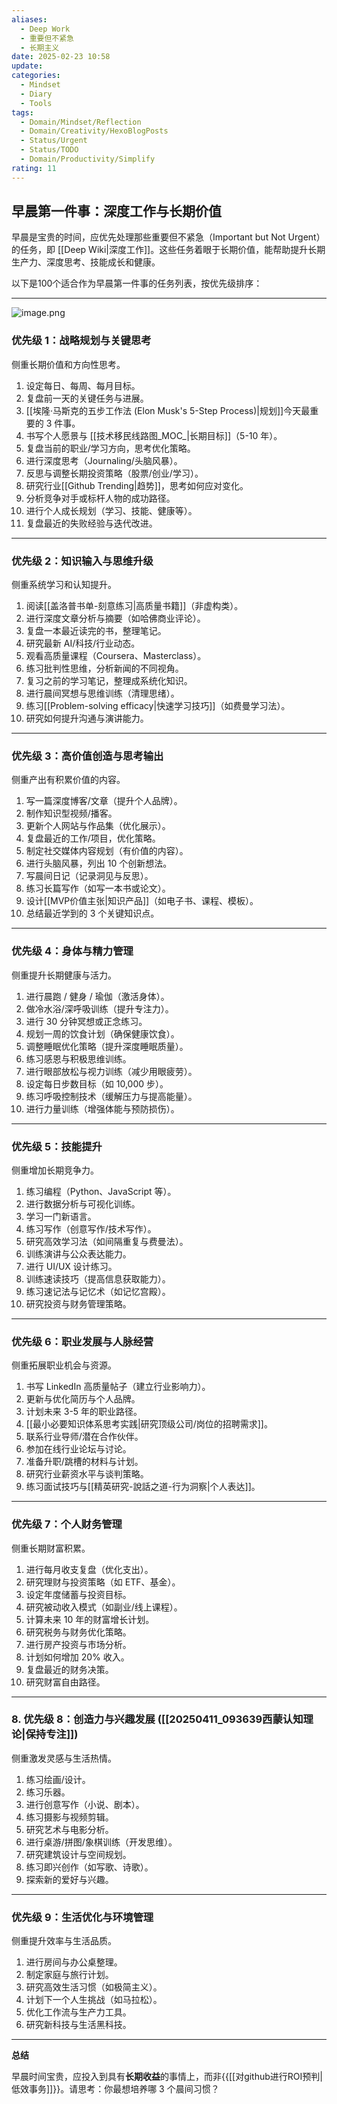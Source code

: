 ```yaml
---
aliases:
  - Deep Work
  - 重要但不紧急
  - 长期主义
date: 2025-02-23 10:58
update: 
categories:
  - Mindset
  - Diary
  - Tools
tags:
  - Domain/Mindset/Reflection
  - Domain/Creativity/HexoBlogPosts
  - Status/Urgent
  - Status/TODO
  - Domain/Productivity/Simplify
rating: 11
---
```

## 早晨第一件事：深度工作与长期价值

早晨是宝贵的时间，应优先处理那些重要但不紧急（Important but Not Urgent）的任务，即 [[Deep Wiki|深度工作]]。这些任务着眼于长期价值，能帮助提升长期生产力、深度思考、技能成长和健康。

以下是100个适合作为早晨第一件事的任务列表，按优先级排序：

---
![image.png](https://cdn.jsdelivr.net/gh/duanbiao2000/BlogGallery@main/picture/20250613112208.png)

### 优先级 1：战略规划与关键思考

侧重长期价值和方向性思考。

1.  设定每日、每周、每月目标。
2.  复盘前一天的关键任务与进展。
3.  [[埃隆·马斯克的五步工作法 (Elon Musk's 5-Step Process)|规划]]今天最重要的 3 件事。
4.  书写个人愿景与 [[技术移民线路图_MOC_|长期目标]]（5-10 年）。
5.  复盘当前的职业/学习方向，思考优化策略。
6.  进行深度思考（Journaling/头脑风暴）。
7.  反思与调整长期投资策略（股票/创业/学习）。
8.  研究行业[[Github Trending|趋势]]，思考如何应对变化。
9.  分析竞争对手或标杆人物的成功路径。
10. 进行个人成长规划（学习、技能、健康等）。
11. 复盘最近的失败经验与迭代改进。

---

### 优先级 2：知识输入与思维升级

侧重系统学习和认知提升。

1.  阅读[[盖洛普书单-刻意练习|高质量书籍]]（非虚构类）。
2.  进行深度文章分析与摘要（如哈佛商业评论）。
3.  复盘一本最近读完的书，整理笔记。
4.  研究最新 AI/科技/行业动态。
5.  观看高质量课程（Coursera、Masterclass）。
6.  练习批判性思维，分析新闻的不同视角。
7.  复习之前的学习笔记，整理成系统化知识。
8.  进行晨间冥想与思维训练（清理思绪）。
9.  练习[[Problem-solving efficacy|快速学习技巧]]（如费曼学习法）。
10. 研究如何提升沟通与演讲能力。

---

### 优先级 3：高价值创造与思考输出

侧重产出有积累价值的内容。

1.  写一篇深度博客/文章（提升个人品牌）。
2.  制作知识型视频/播客。
3.  更新个人网站与作品集（优化展示）。
4.  复盘最近的工作/项目，优化策略。
5.  制定社交媒体内容规划（有价值的内容）。
6.  进行头脑风暴，列出 10 个创新想法。
7.  写晨间日记（记录洞见与反思）。
8.  练习长篇写作（如写一本书或论文）。
9.  设计[[MVP价值主张|知识产品]]（如电子书、课程、模板）。
10. 总结最近学到的 3 个关键知识点。

---

### 优先级 4：身体与精力管理

侧重提升长期健康与活力。

1.  进行晨跑 / 健身 / 瑜伽（激活身体）。
2.  做冷水浴/深呼吸训练（提升专注力）。
3.  进行 30 分钟冥想或正念练习。
4.  规划一周的饮食计划（确保健康饮食）。
5.  调整睡眠优化策略（提升深度睡眠质量）。
6.  练习感恩与积极思维训练。
7.  进行眼部放松与视力训练（减少用眼疲劳）。
8.  设定每日步数目标（如 10,000 步）。
9.  练习呼吸控制技术（缓解压力与提高能量）。
10. 进行力量训练（增强体能与预防损伤）。

---

### 优先级 5：技能提升

侧重增加长期竞争力。

1.  练习编程（Python、JavaScript 等）。
2.  进行数据分析与可视化训练。
3.  学习一门新语言。
4.  练习写作（创意写作/技术写作）。
5.  研究高效学习法（如间隔重复与费曼法）。
6.  训练演讲与公众表达能力。
7.  进行 UI/UX 设计练习。
8.  训练速读技巧（提高信息获取能力）。
9.  练习速记法与记忆术（如记忆宫殿）。
10. 研究投资与财务管理策略。

---

### 优先级 6：职业发展与人脉经营

侧重拓展职业机会与资源。

1.  书写 LinkedIn 高质量帖子（建立行业影响力）。
2.  更新与优化简历与个人品牌。
3.  计划未来 3-5 年的职业路径。
4.  [[最小必要知识体系思考实践|研究顶级公司/岗位的招聘需求]]。
5.  联系行业导师/潜在合作伙伴。
6.  参加在线行业论坛与讨论。
7.  准备升职/跳槽的材料与计划。
8.  研究行业薪资水平与谈判策略。
9.  练习面试技巧与[[精英研究-說話之道-行为洞察|个人表达]]。

---

### 优先级 7：个人财务管理

侧重长期财富积累。

1.  进行每月收支复盘（优化支出）。
2.  研究理财与投资策略（如 ETF、基金）。
3.  设定年度储蓄与投资目标。
4.  研究被动收入模式（如副业/线上课程）。
5.  计算未来 10 年的财富增长计划。
6.  研究税务与财务优化策略。
7.  进行房产投资与市场分析。
8.  计划如何增加 20% 收入。
9.  复盘最近的财务决策。
10. 研究财富自由路径。

---

### 8. 优先级 8：创造力与兴趣发展 ([[20250411_093639西蒙认知理论|保持专注]])

侧重激发灵感与生活热情。

1.  练习绘画/设计。
2.  练习乐器。
3.  进行创意写作（小说、剧本）。
4.  练习摄影与视频剪辑。
5.  研究艺术与电影分析。
6.  进行桌游/拼图/象棋训练（开发思维）。
7.  研究建筑设计与空间规划。
8.  练习即兴创作（如写歌、诗歌）。
9.  探索新的爱好与兴趣。

---

### 优先级 9：生活优化与环境管理

侧重提升效率与生活品质。

1.  进行房间与办公桌整理。
2.  制定家庭与旅行计划。
3.  研究高效生活习惯（如极简主义）。
4.  计划下一个人生挑战（如马拉松）。
5.  优化工作流与生产力工具。
6.  研究新科技与生活黑科技。

---

**总结**

早晨时间宝贵，应投入到具有**长期收益**的事情上，而非{{[[对github进行ROI预判|低效事务]]}}。请思考：你最想培养哪 3 个晨间习惯？